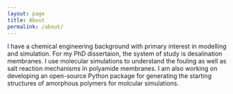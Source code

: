 ```yaml
---
layout: page
title: About
permalink: /about/
---
```


I have a chemical engineering background with primary interest in modelling and simulation. For my PhD dissertaion, the system of study is desalination membranes. I use molecular simulations to understand the fouling as well as salt reaction mechanisms in polyamide membranes. I am also working on developing an open-source Python package for generating the starting structures of amorphous polymers for molcular simulations.



